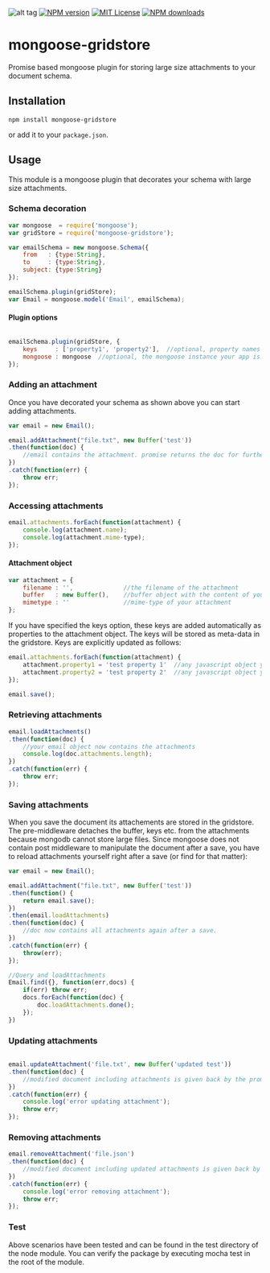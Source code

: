 ![alt tag](https://travis-ci.org/dlemon/mongoose-gridstore.svg?branch=master) [![NPM version][npm-version-image]][npm-url]  [![MIT License][license-image]][license-url] [![NPM downloads][npm-downloads-image]][npm-url]

# mongoose-gridstore
Promise based mongoose plugin for storing large size attachments to your document schema.

## Installation

```shell
npm install mongoose-gridstore
```
or add it to your `package.json`.

## Usage
This module is a mongoose plugin that decorates your schema with large size attachments.

### Schema decoration
```javascript
var mongoose  = require('mongoose');
var gridStore = require('mongoose-gridstore');

var emailSchema = new mongoose.Schema({
    from   : {type:String},
    to     : {type:String},
	subject: {type:String}
});

emailSchema.plugin(gridStore);
var Email = mongoose.model('Email', emailSchema);
```

#### Plugin options
```javascript

emailSchema.plugin(gridStore, {    
	keys     : ['property1', 'property2'],  //optional, property names that you want to add to the attachment object.
    mongoose : mongoose  //optional, the mongoose instance your app is using. Defaults to latest mongoose version.
});
```

### Adding an attachment
Once you have decorated your schema as shown above you can start adding attachments.

```javascript
var email = new Email();

email.addAttachment("file.txt", new Buffer('test'))
.then(function(doc) {
    //email contains the attachment. promise returns the doc for further promise chaining.
})
.catch(function(err) {
    throw err;
});
```

### Accessing attachments

```javascript
email.attachments.forEach(function(attachment) {
	console.log(attachment.name);
	console.log(attachment.mime-type);
});
```

#### Attachment object

```javascript
var attachment = {
	filename : '',				//the filename of the attachment
	buffer   : new Buffer(),	//buffer object with the content of your attachment
	mimetype : ''				//mime-type of your attachment
};
```
If you have specified the keys option, these keys are added automatically as properties to the attachment object.
The keys will be stored as meta-data in the gridstore. Keys are explicitly updated as follows:

```javascript
email.attachments.forEach(function(attachment) {
	attachment.property1 = 'test property 1'  //any javascript object you like
    attachment.property2 = 'test property 2'  //any javascript object you like
});

email.save();
```

### Retrieving attachments

```javascript
email.loadAttachments()
.then(function(doc) {
    //your email object now contains the attachments
    console.log(doc.attachments.length); 
})
.catch(function(err) {
    throw err;
});
```

### Saving attachments
When you save the document its attachements are stored in the gridstore. The pre-middleware detaches the buffer, keys etc. from the attachments
because mongodb cannot store large files. Since mongoose does not contain post middleware to manipulate the document after a save, 
you have to reload attachments yourself right after a save (or find for that matter):

```javascript
var email = new Email();

email.addAttachment("file.txt", new Buffer('test'))
.then(function() {
    return email.save();
})
.then(email.loadAttachments)
.then(function(doc) {
    //doc now contains all attachments again after a save.
})
.catch(function(err) {
    throw(err);
});

//Query and loadAttachments
Email.find({}, function(err,docs) {
    if(err) throw err;
    docs.forEach(function(doc) {
        doc.loadAttachments.done();
    });
})
```

### Updating attachments
```javascript

email.updateAttachment('file.txt', new Buffer('updated test'))
.then(function(doc) {
	//modified document including attachments is given back by the promise for further chaining.
})
.catch(function(err) {
	console.log('error updating attachment');
	throw err;
});
```

### Removing attachments

```javascript
email.removeAttachment('file.json')
.then(function(doc) {
	//modified document including updated attachments is given back by the promise
})
.catch(function(err) {
	console.log('error removing attachment');
	throw err;
});
```

### Test
Above scenarios have been tested and can be found in the test directory of the node module. 
You can verify the package by executing mocha test in the root of the module.

[license-image]: https://img.shields.io/badge/license-MIT-blue.svg?style=flat
[license-url]: license.txt

[npm-url]: https://npmjs.org/package/mongoose-gridstore
[npm-version-image]: https://img.shields.io/npm/v/mongoose-gridstore.svg?style=flat
[npm-downloads-image]: https://img.shields.io/npm/dm/mongoose-gridstore.svg?style=flat

